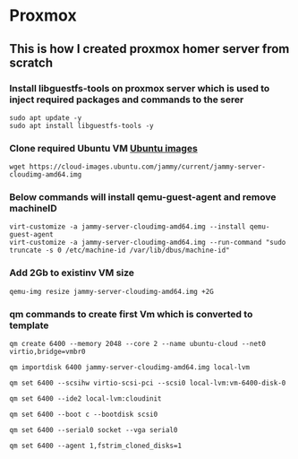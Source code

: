 # Proxmox
## This is how I created proxmox homer server from scratch 

### Install libguestfs-tools on proxmox server which is used to inject required packages and commands to the serer
```
sudo apt update -y
sudo apt install libguestfs-tools -y
```

### Clone required Ubuntu VM [Ubuntu images](https://cloud-images.ubuntu.com/)
```
wget https://cloud-images.ubuntu.com/jammy/current/jammy-server-cloudimg-amd64.img
```

### Below commands will install qemu-guest-agent and remove machineID
```
virt-customize -a jammy-server-cloudimg-amd64.img --install qemu-guest-agent
virt-customize -a jammy-server-cloudimg-amd64.img --run-command "sudo truncate -s 0 /etc/machine-id /var/lib/dbus/machine-id"
```

### Add 2Gb to existinv VM size
```
qemu-img resize jammy-server-cloudimg-amd64.img +2G
```

### qm commands to create first Vm which is converted to template 
```
qm create 6400 --memory 2048 --core 2 --name ubuntu-cloud --net0 virtio,bridge=vmbr0 

qm importdisk 6400 jammy-server-cloudimg-amd64.img local-lvm

qm set 6400 --scsihw virtio-scsi-pci --scsi0 local-lvm:vm-6400-disk-0

qm set 6400 --ide2 local-lvm:cloudinit

qm set 6400 --boot c --bootdisk scsi0

qm set 6400 --serial0 socket --vga serial0

qm set 6400 --agent 1,fstrim_cloned_disks=1
```
